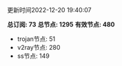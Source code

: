 更新时间2022-12-20 19:40:07

**总订阅: 73**
**总节点: 1295**
**有效节点: 480**
- trojan节点: 51
- v2ray节点: 280
- ss节点: 149
